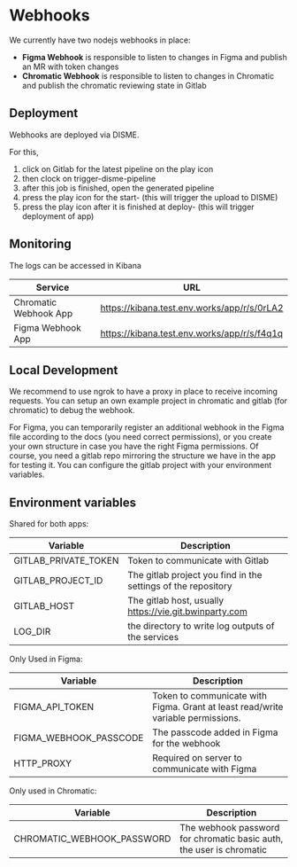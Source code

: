 # Webhooks

We currently have two nodejs webhooks in place:

* **Figma Webhook** is responsible to listen to changes in Figma and publish an MR with token changes 
* **Chromatic Webhook** is responsible to listen to changes in Chromatic and publish the chromatic reviewing state in Gitlab

## Deployment
Webhooks are deployed via DISME.

For this, 
1. click on Gitlab for the latest pipeline on the play icon
1. then clock on trigger-disme-pipeline
1. after this job is finished, open the generated pipeline
1. press the play icon for the start-<project-name> (this will trigger the upload to DISME)
1. press the play icon after it is finished at deploy-<project-name> (this will trigger deployment of app)

## Monitoring

The logs can be accessed in Kibana

| Service | URL                                         |
|--|---------------------------------------------|
| Chromatic Webhook App | https://kibana.test.env.works/app/r/s/0rLA2 |
| Figma Webhook App | https://kibana.test.env.works/app/r/s/f4q1q |

## Local Development

We recommend to use ngrok to have a proxy in place to receive incoming requests.
You can setup an own example project in chromatic and gitlab (for chromatic)
to debug the webhook. 

For Figma, you can temporarily register an additional webhook in the Figma file according to the docs (you need correct permissions),
or you create your own structure in case you have the right Figma permissions.
Of course, you need a gitlab repo mirroring the structure we have in the app for testing it.
You can configure the gitlab project with your environment variables.

## Environment variables

Shared for both apps:

| Variable              | Description                                                                      |
|-----------------------|----------------------------------------------------------------------------------|
| GITLAB_PRIVATE_TOKEN | Token to communicate with Gitlab                                                 |
| GITLAB_PROJECT_ID | The gitlab project you find in the settings of the repository                    |
| GITLAB_HOST | The gitlab host, usually https://vie.git.bwinparty.com                           |
| LOG_DIR | the directory to write log outputs of the services                               |

Only Used in Figma:

| Variable              | Description                                                                      |
|-----------------------|----------------------------------------------------------------------------------|
| FIGMA_API_TOKEN     | Token to communicate with Figma. Grant at least read/write variable permissions. |
| FIGMA_WEBHOOK_PASSCODE | The passcode added in Figma for the webhook                                      |
| HTTP_PROXY | Required on server to communicate with Figma |

Only used in Chromatic:

| Variable              | Description                                                                      |
|-----------------------|----------------------------------------------------------------------------------|
| CHROMATIC_WEBHOOK_PASSWORD | The webhook password for chromatic basic auth, the user is chromatic             |
